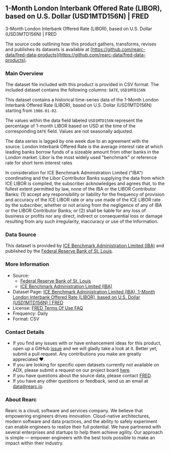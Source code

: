 ## 1-Month London Interbank Offered Rate (LIBOR), based on U.S. Dollar (USD1MTD156N) | FRED

3-Month London Interbank Offered Rate (LIBOR), based on U.S. Dollar (USD3MTD156N) | FRED

The source code outlining how this product gathers, transforms, revises and publishes its datasets is available at [https://github.com/rearc-data/fred-data-products](https://github.com/rearc-data/fred-data-products).

### Main Overview
The dataset file included with this product is provided in CSV format. The included dataset contains the following columns: 
`DATE`, `USD1MTD156N`

This dataset contains a historical time-series data of the 1-Month London Interbank Offered Rate (LIBOR), based on U.S. Dollar (USD1MTD156N) starting from `1986-01-02`. 
 
The values within the data field labeled `USD1MTD156N` represent the percentage of 1-month LIBOR based on USD at the time of the corresponding `DATE` field. Values are not seasonally adjusted.

The data series is lagged by one week due to an agreement with the source.
London Interbank Offered Rate is the average interest rate at which leading banks borrow funds of a sizeable amount from other banks in the London market. Libor is the most widely used "benchmark" or reference rate for short term interest rates

In consideration for ICE Benchmark Administration Limited ("IBA") coordinating and the Libor Contributor Banks supplying the data from which ICE LIBOR is compiled, the subscriber acknowledges and agrees that, to the fullest extent permitted by law, none of the IBA or the LIBOR Contributor Banks:
(1) accept any responsibility or liability for the frequency of provision and accuracy of the ICE LIBOR rate or any use made of the ICE LIBOR rate by the subscriber, whether or not arising from the negligence of any of IBA or the LIBOR Contributor Banks; or
(2) shall be liable for any loss of business or profits nor any direct, indirect or consequential loss or damage resulting from any such irregularity, inaccuracy or use of the Information.

### Data Source
This dataset is provided by [ICE Benchmark Administration Limited (IBA)](https://www.theice.com/iba) and published by the [Federal Reserve Bank of St. Louis](https://fred.stlouisfed.org/). 

### More Information
- Source: 
  - [Federal Reserve Bank of St. Louis](https://www.stlouisfed.org)
  - [ICE Benchmark Administration Limited (IBA)](https://www.theice.com/iba)
- Dataset Page: [ICE Benchmark Administration Limited (IBA), 1-Month London Interbank Offered Rate (LIBOR), based on U.S. Dollar (USD1MTD156N) | FRED](https://fred.stlouisfed.org/series/USD1MTD156N)
- License: [FRED Terms Of Use FAQ](https://fred.stlouisfed.org/legal/)
- Frequency: Daily
- Format: CSV

### Contact Details
- If you find any issues with or have enhancement ideas for this product, open up a GitHub [issue](https://github.com/rearc-data/fred-data-products/issues) and we will gladly take a look at it. Better yet, submit a pull request. Any contributions you make are greatly appreciated :heart:.
- If you are looking for specific open datasets currently not available on ADX, please submit a request on our project board [here](https://github.com/orgs/rearc-data/projects/1).
- If you have questions about the source data, please contact [FRED](https://fred.stlouisfed.org/contactus/).
- If you have any other questions or feedback, send us an email at data@rearc.io.

### About Rearc
Rearc is a cloud, software and services company. We believe that empowering engineers drives innovation. Cloud-native architectures, modern software and data practices, and the ability to safely experiment can enable engineers to realize their full potential. We have partnered with several enterprises and startups to help them achieve agility. Our approach is simple — empower engineers with the best tools possible to make an impact within their industry.